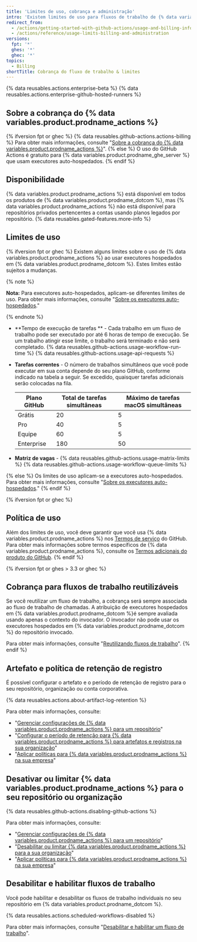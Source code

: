 ```yaml
---
title: 'Limites de uso, cobrança e administração'
intro: 'Existem limites de uso para fluxos de trabalho de {% data variables.product.prodname_actions %}. As taxas de uso são aplicadas a repositórios que vão além da quantidade de minutos grátis e armazenamento de um repositório.'
redirect_from:
  - /actions/getting-started-with-github-actions/usage-and-billing-information-for-github-actions
  - /actions/reference/usage-limits-billing-and-administration
versions:
  fpt: '*'
  ghes: '*'
  ghec: '*'
topics:
  - Billing
shortTitle: Cobrança do fluxo de trabalho & limites
---
```


{% data reusables.actions.enterprise-beta %}
{% data reusables.actions.enterprise-github-hosted-runners %}

## Sobre a cobrança do {% data variables.product.prodname_actions %}

{% ifversion fpt or ghec %}
{% data reusables.github-actions.actions-billing %} Para obter mais informações, consulte "[Sobre a cobrança do {% data variables.product.prodname_actions %}](/billing/managing-billing-for-github-actions/about-billing-for-github-actions)".
{% else %}
O uso do GitHub Actions é gratuito para {% data variables.product.prodname_ghe_server %} que usam executores auto-hospedados.
{% endif %}

## Disponibilidade

{% data variables.product.prodname_actions %} está disponível em todos os produtos de {% data variables.product.prodname_dotcom %}, mas {% data variables.product.prodname_actions %} não está disponível para repositórios privados pertencentes a contas usando planos legados por repositório. {% data reusables.gated-features.more-info %}

## Limites de uso

{% ifversion fpt or ghec %}
Existem alguns limites sobre o uso de {% data variables.product.prodname_actions %} ao usar executores hospedados em {% data variables.product.prodname_dotcom %}. Estes limites estão sujeitos a mudanças.

{% note %}

**Nota:** Para executores auto-hospedados, aplicam-se diferentes limites de uso. Para obter mais informações, consulte "[Sobre os executores auto-hospedados](/actions/hosting-your-own-runners/about-self-hosted-runners/#usage-limits)."

{% endnote %}

- **Tempo de execução de tarefas ** - Cada trabalho em um fluxo de trabalho pode ser executado por até 6 horas de tempo de execução. Se um trabalho atingir esse limite, o trabalho será terminado e não será completado.
{% data reusables.github-actions.usage-workflow-run-time %}
{% data reusables.github-actions.usage-api-requests %}
- **Tarefas correntes** - O número de trabalhos simultâneos que você pode executar em sua conta depende do seu plano GitHub, conforme indicado na tabela a seguir. Se excedido, quaisquer tarefas adicionais serão colocadas na fila.

  | Plano GitHub | Total de tarefas simultâneas | Máximo de tarefas macOS simultâneas |
  | ------------ | ---------------------------- | ----------------------------------- |
  | Grátis       | 20                           | 5                                   |
  | Pro          | 40                           | 5                                   |
  | Equipe       | 60                           | 5                                   |
  | Enterprise   | 180                          | 50                                  |
- **Matriz de vagas** - {% data reusables.github-actions.usage-matrix-limits %}
{% data reusables.github-actions.usage-workflow-queue-limits %}

{% else %}
Os limites de uso aplicam-se a executores auto-hospedados. Para obter mais informações, consulte "[Sobre os executores auto-hospedados](/actions/hosting-your-own-runners/about-self-hosted-runners/#usage-limits)."
{% endif %}

{% ifversion fpt or ghec %}
## Política de uso

Além dos limites de uso, você deve garantir que você usa {% data variables.product.prodname_actions %} nos [Termos de serviço](/free-pro-team@latest/github/site-policy/github-terms-of-service/) do GitHub. Para obter mais informações sobre termos específicos de {% data variables.product.prodname_actions %}, consulte os [Termos adicionais do produto do GitHub](/free-pro-team@latest/github/site-policy/github-additional-product-terms#a-actions-usage).
{% endif %}

{% ifversion fpt or ghes > 3.3 or ghec %}
## Cobrança para fluxos de trabalho reutilizáveis

Se você reutilizar um fluxo de trabalho, a cobrança será sempre associada ao fluxo de trabalho de chamadas. A atribuição de executores hospedados em {% data variables.product.prodname_dotcom %}é sempre avaliada usando apenas o contexto do invocador. O invocador não pode usar os executores hospedados em {% data variables.product.prodname_dotcom %} do repositório invocado.

Para obter mais informações, consulte "[Reutilizando fluxos de trabalho](/actions/learn-github-actions/reusing-workflows)".
{% endif %}

## Artefato e política de retenção de registro

É possível configurar o artefato e o período de retenção de registro para o seu repositório, organização ou conta corporativa.

{% data reusables.actions.about-artifact-log-retention %}

Para obter mais informações, consulte:

- "[Gerenciar configurações de {% data variables.product.prodname_actions %} para um repositório](/repositories/managing-your-repositorys-settings-and-features/enabling-features-for-your-repository/managing-github-actions-settings-for-a-repository#configuring-the-retention-period-for-github-actions-artifacts-and-logs-in-your-repository)"
- "[Configurar o período de retenção para {% data variables.product.prodname_actions %} para artefatos e registros na sua organização](/organizations/managing-organization-settings/configuring-the-retention-period-for-github-actions-artifacts-and-logs-in-your-organization)"
- "[Aplicar políticas para {% data variables.product.prodname_actions %} na sua empresa](/admin/policies/enforcing-policies-for-your-enterprise/enforcing-policies-for-github-actions-in-your-enterprise#enforcing-a-policy-for-artifact-and-log-retention-in-your-enterprise)"

## Desativar ou limitar {% data variables.product.prodname_actions %} para o seu repositório ou organização

{% data reusables.github-actions.disabling-github-actions %}

Para obter mais informações, consulte:
- "[Gerenciar configurações de {% data variables.product.prodname_actions %} para um repositório](/repositories/managing-your-repositorys-settings-and-features/enabling-features-for-your-repository/managing-github-actions-settings-for-a-repository)"
- "[Desabilitar ou limitar {% data variables.product.prodname_actions %} para a sua organização](/organizations/managing-organization-settings/disabling-or-limiting-github-actions-for-your-organization)"
- "[Aplicar políticas para {% data variables.product.prodname_actions %} na sua empresa](/admin/policies/enforcing-policies-for-your-enterprise/enforcing-github-actions-policies-for-your-enterprise#enforcing-a-policy-for-artifact-and-log-retention-in-your-enterprise)"

## Desabilitar e habilitar fluxos de trabalho

Você pode habilitar e desabilitar os fluxos de trabalho individuais no seu repositório em {% data variables.product.prodname_dotcom %}.

{% data reusables.actions.scheduled-workflows-disabled %}

Para obter mais informações, consulte "[Desabilitar e habilitar um fluxo de trabalho](/actions/managing-workflow-runs/disabling-and-enabling-a-workflow)".
